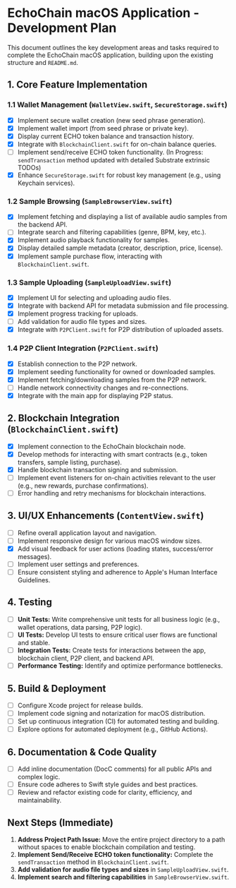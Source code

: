 # EchoChain macOS Application - Development Plan

This document outlines the key development areas and tasks required to complete the EchoChain macOS application, building upon the existing structure and `README.md`.

## 1. Core Feature Implementation

### 1.1 Wallet Management (`WalletView.swift`, `SecureStorage.swift`)
- [x] Implement secure wallet creation (new seed phrase generation).
- [x] Implement wallet import (from seed phrase or private key).
- [x] Display current ECHO token balance and transaction history.
- [x] Integrate with `BlockchainClient.swift` for on-chain balance queries.
- [ ] Implement send/receive ECHO token functionality. (In Progress: `sendTransaction` method updated with detailed Substrate extrinsic TODOs)
- [x] Enhance `SecureStorage.swift` for robust key management (e.g., using Keychain services).

### 1.2 Sample Browsing (`SampleBrowserView.swift`)
- [x] Implement fetching and displaying a list of available audio samples from the backend API.
- [ ] Integrate search and filtering capabilities (genre, BPM, key, etc.).
- [x] Implement audio playback functionality for samples.
- [x] Display detailed sample metadata (creator, description, price, license).
- [x] Implement sample purchase flow, interacting with `BlockchainClient.swift`.

### 1.3 Sample Uploading (`SampleUploadView.swift`)
- [x] Implement UI for selecting and uploading audio files.
- [x] Integrate with backend API for metadata submission and file processing.
- [x] Implement progress tracking for uploads.
- [ ] Add validation for audio file types and sizes.
- [x] Integrate with `P2PClient.swift` for P2P distribution of uploaded assets.

### 1.4 P2P Client Integration (`P2PClient.swift`)
- [x] Establish connection to the P2P network.
- [x] Implement seeding functionality for owned or downloaded samples.
- [x] Implement fetching/downloading samples from the P2P network.
- [ ] Handle network connectivity changes and re-connections.
- [x] Integrate with the main app for displaying P2P status.

## 2. Blockchain Integration (`BlockchainClient.swift`)
- [x] Implement connection to the EchoChain blockchain node.
- [x] Develop methods for interacting with smart contracts (e.g., token transfers, sample listing, purchase).
- [x] Handle blockchain transaction signing and submission.
- [ ] Implement event listeners for on-chain activities relevant to the user (e.g., new rewards, purchase confirmations).
- [ ] Error handling and retry mechanisms for blockchain interactions.

## 3. UI/UX Enhancements (`ContentView.swift`)
- [ ] Refine overall application layout and navigation.
- [ ] Implement responsive design for various macOS window sizes.
- [x] Add visual feedback for user actions (loading states, success/error messages).
- [ ] Implement user settings and preferences.
- [ ] Ensure consistent styling and adherence to Apple's Human Interface Guidelines.

## 4. Testing
- [ ] **Unit Tests:** Write comprehensive unit tests for all business logic (e.g., wallet operations, data parsing, P2P logic).
- [ ] **UI Tests:** Develop UI tests to ensure critical user flows are functional and stable.
- [ ] **Integration Tests:** Create tests for interactions between the app, blockchain client, P2P client, and backend API.
- [ ] **Performance Testing:** Identify and optimize performance bottlenecks.

## 5. Build & Deployment
- [ ] Configure Xcode project for release builds.
- [ ] Implement code signing and notarization for macOS distribution.
- [ ] Set up continuous integration (CI) for automated testing and building.
- [ ] Explore options for automated deployment (e.g., GitHub Actions).

## 6. Documentation & Code Quality
- [ ] Add inline documentation (DocC comments) for all public APIs and complex logic.
- [ ] Ensure code adheres to Swift style guides and best practices.
- [ ] Review and refactor existing code for clarity, efficiency, and maintainability.

## Next Steps (Immediate)
1.  **Address Project Path Issue:** Move the entire project directory to a path without spaces to enable blockchain compilation and testing.
2.  **Implement Send/Receive ECHO token functionality:** Complete the `sendTransaction` method in `BlockchainClient.swift`.
3.  **Add validation for audio file types and sizes** in `SampleUploadView.swift`.
4.  **Implement search and filtering capabilities** in `SampleBrowserView.swift`.